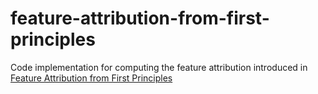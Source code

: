 # feature-attribution-from-first-principles

Code implementation for computing the feature attribution introduced in [Feature Attribution from First Principles](https://arxiv.org/pdf/2505.24729)
